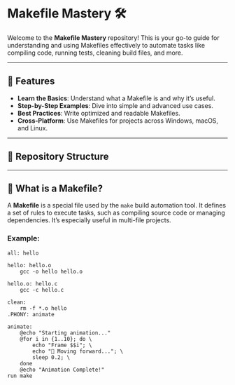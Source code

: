 # Makefile Mastery 🛠️

Welcome to the **Makefile Mastery** repository! This is your go-to guide for understanding and using Makefiles effectively to automate tasks like compiling code, running tests, cleaning build files, and more.

---

## 🚀 Features
- **Learn the Basics**: Understand what a Makefile is and why it’s useful.
- **Step-by-Step Examples**: Dive into simple and advanced use cases.
- **Best Practices**: Write optimized and readable Makefiles.
- **Cross-Platform**: Use Makefiles for projects across Windows, macOS, and Linux.

---

## 📂 Repository Structure


---



## 🌟 What is a Makefile?
A **Makefile** is a special file used by the `make` build automation tool. It defines a set of rules to execute tasks, such as compiling source code or managing dependencies. It’s especially useful in multi-file projects.

### Example:  
```make
all: hello

hello: hello.o
	gcc -o hello hello.o

hello.o: hello.c
	gcc -c hello.c

clean:
	rm -f *.o hello
.PHONY: animate

animate:
	@echo "Starting animation..."
	@for i in {1..10}; do \
	    echo "Frame $$i"; \
	    echo "🚀 Moving forward..."; \
	    sleep 0.2; \
	done
	@echo "Animation Complete!"
run make


